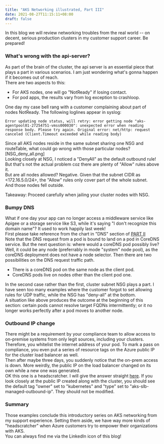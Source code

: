 ```yaml
---
title: "AKS Networking illustrated, Part III"
date: 2021-08-27T11:15:11+08:00
draft: false
---
```

In this blog we will review networking troubles from the real world -- on decent, serious production clusters in my customer support career. Be prepared!

### What's wrong with the api-server?
As part of the brain of the cluster, the api server is an essential piece that plays a part in various scenarios. I am just wondering what's gonna happen if it becomes out of reach.  
There are two aspects to this:  
- For AKS nodes, one will go "NotReady" if losing contact.
- For pod apps, the results vary from log exception to crashloop.

One day my case bell rang with a customer complaining about part of nodes NotReady. The following loglines appear in syslog:
```
Error updating node status, will retry: error getting node "aks-agentpool01-27254751-vmss000030": unexpected error when reading response body. Please try again. Original error: net/http: request canceled (Client.Timeout exceeded while reading body) 
```
Since all AKS nodes reside in the same subnet sharing one NSG and routeTable, what could go wrong with those particular nodes?  
[NSG_deny_all.png]  
Looking closely at NSG, I noticed a "DenyAll" as the default outbound rule! But that's not the actual problem coz there are plenty of "Allow" rules above it.  
But are all nodes allowed? Negative. Given that the subnet CIDR as <172.16.5.0/24>, the "Allow" rules only cover part of the whole subnet.  
And those nodes fell outside.

Takeaway: Proceed carefully when jailing your cluster nodes with NSG.

### Bumpy DNS
What if one day your app can no longer access a middleware service like Apigee or a storage service like S3, while it's saying "I don't recognize this domain name"? It used to work happily last week!  
First please take reference from the chart in "DNS" section of [PART II](https://kuzhao.github.io/k8s/aks_networking_ii_cont/)  
Note that the DNS request from a pod is bound to land on a pod in CoreDNS service. But the next question is: where would a coreDNS pod possibly live? Well, it could be any node (preferrably in mode "system" node pool), as the coreDNS deployment does not have a node selector. Then there are two possibilities on the DNS request traffic path.
- There is a coreDNS pod on the same node as the client pod.
- CoreDNS pods live on nodes other than the client pod one.

In the second case rather than the first, cluster subnet NSG plays a part. I have seen too many examples where the customer forgot to set allowing rules for UDP traffic, while the NSG has "deny-all" at the bottom.  
A situation like above produces the outcome at the beginning of this section: certain pods cannot resolve target FQDNs intermittently; or it no longer works perfectly after a pod moves to another node.  

### Outbound IP change
There might be a requirement by your compliance team to allow access to on-premise systems from only legit sources, including your clusters.  
Therefore, you whitelist the internet address of your pod. To mark a pass on compliance, you even put a series of resource tags on the Azure public IP for the cluster load balancer as well.  
Then after maybe three days, you suddenly notice that the on-prem access is down. More weirdly, the public IP on the load balancer changed on its own while a new one was generated.  
OK this one is a headscratcher. I will give the answer straight [here](https://docs.microsoft.com/en-us/azure/aks/faq#can-i-modify-tags-and-other-properties-of-the-aks-resources-in-the-node-resource-group). If you look closely at the public IP created along with the cluster, you should see the default tag "owner" set to "kubernetes" and "type" set to "aks-slb-managed-outbound-ip". They should not be modified.  

### Summary
Those examples conclude this introductory series on AKS networking from my support experience. Setting them aside, we have way more kinds of "headscratcher" when Azure customers try to empower their organizations with AKS.  
You can always find me via the LinkedIn icon of this blog!